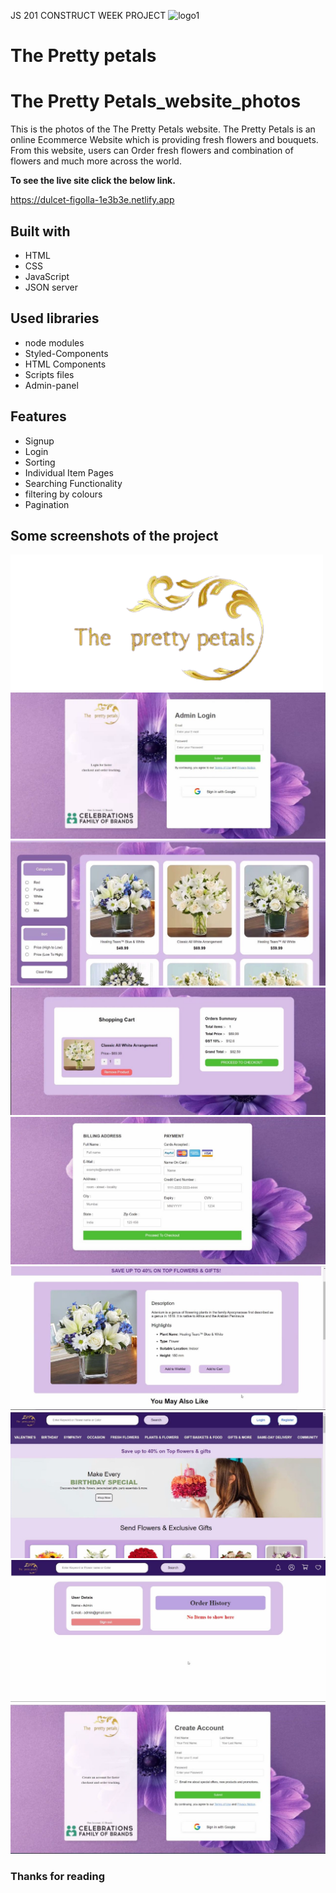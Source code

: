JS 201 CONSTRUCT WEEK PROJECT
![logo1](https://user-images.githubusercontent.com/112754870/213362216-99b8ee61-93e4-430f-95eb-d0281cf643ff.png)
# The Pretty petals
# The Pretty Petals_website_photos

This is the photos of the The Pretty Petals website. The Pretty Petals is an online Ecommerce Website which is providing fresh flowers and bouquets. From this website, users can Order fresh flowers and combination of flowers  and much more across the world.

**To see the live site click the below link.**

https://dulcet-figolla-1e3b3e.netlify.app

## Built with
<ul>
 
  <li>HTML</li>
  <li>CSS</li>
  <li>JavaScript</li>
  <li>JSON server</li>
</ul>

## Used libraries
<ul>
  <li>node modules</li>
  <li>Styled-Components</li>
 <li>HTML Components</li>
 <li>Scripts files</li>
 <li>Admin-panel</li>
</ul>

## Features
<ul>
  <li>Signup</li>
  <li>Login</li>
    <li>Sorting</li>
  <li>Individual Item Pages</li>
<li>Searching Functionality</li>
<li>filtering by colours</li>
  <li>Pagination</li>
</ul>

## Some screenshots of the project

<img src="./Photos/logo1.png">
<img src="./screenshot/adminloginflower.jpg">
<img src="./screenshot/category.jpg">
<img src="./screenshot/cartpageflower.jpg">
<img src="./screenshot/checkoutpage.jpg">
<img src="./screenshot/decpage.jpg">
<img src="./screenshot/hompageflower.jpg">
<img src="./screenshot/userdashboard.jpg">
<img src="./screenshot/loginpageflower.jpg">


### Thanks for reading
